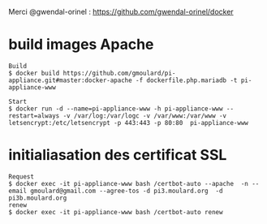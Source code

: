 

Merci @gwendal-orinel : https://github.com/gwendal-orinel/docker


# build images Apache 
```
Build
$ docker build https://github.com/gmoulard/pi-appliance.git#master:docker-apache -f dockerfile.php.mariadb -t pi-appliance-www

Start
$ docker run -d --name=pi-appliance-www -h pi-appliance-www --restart=always -v /var/log:/var/logc -v /var/www:/var/www -v  letsencrypt:/etc/letsencrypt -p 443:443 -p 80:80  pi-appliance-www

```

# initialiasation des certificat SSL 
```
Request
$ docker exec -it pi-appliance-www bash /certbot-auto --apache  -n --email gmoulard@gmail.com --agree-tos -d pi3.moulard.org  -d pi3b.moulard.org
renew 
$ docker exec -it pi-appliance-www bash /certbot-auto renew
```
